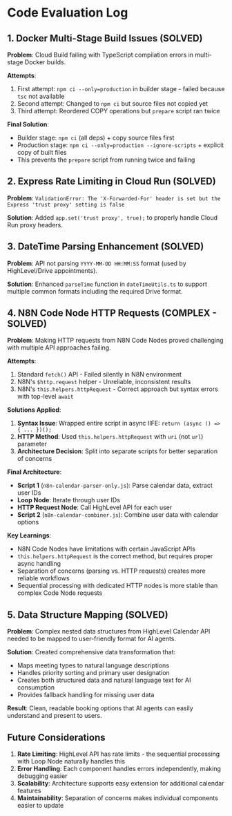 # Code Evaluation Log

## 1. Docker Multi-Stage Build Issues (SOLVED)

**Problem**: Cloud Build failing with TypeScript compilation errors in multi-stage Docker builds.

**Attempts**:
1. First attempt: `npm ci --only=production` in builder stage - failed because `tsc` not available
2. Second attempt: Changed to `npm ci` but source files not copied yet
3. Third attempt: Reordered COPY operations but `prepare` script ran twice

**Final Solution**: 
- Builder stage: `npm ci` (all deps) + copy source files first
- Production stage: `npm ci --only=production --ignore-scripts` + explicit copy of built files
- This prevents the `prepare` script from running twice and failing

## 2. Express Rate Limiting in Cloud Run (SOLVED)

**Problem**: `ValidationError: The 'X-Forwarded-For' header is set but the Express 'trust proxy' setting is false`

**Solution**: Added `app.set('trust proxy', true);` to properly handle Cloud Run proxy headers.

## 3. DateTime Parsing Enhancement (SOLVED)

**Problem**: API not parsing `YYYY-MM-DD HH:MM:SS` format (used by HighLevel/Drive appointments).

**Solution**: Enhanced `parseTime` function in `dateTimeUtils.ts` to support multiple common formats including the required Drive format.

## 4. N8N Code Node HTTP Requests (COMPLEX - SOLVED)

**Problem**: Making HTTP requests from N8N Code Nodes proved challenging with multiple API approaches failing.

**Attempts**:
1. Standard `fetch()` API - Failed silently in N8N environment
2. N8N's `$http.request` helper - Unreliable, inconsistent results
3. N8N's `this.helpers.httpRequest` - Correct approach but syntax errors with top-level `await`

**Solutions Applied**:
1. **Syntax Issue**: Wrapped entire script in async IIFE: `return (async () => { ... })();`
2. **HTTP Method**: Used `this.helpers.httpRequest` with `uri` (not `url`) parameter
3. **Architecture Decision**: Split into separate scripts for better separation of concerns

**Final Architecture**:
- **Script 1** (`n8n-calendar-parser-only.js`): Parse calendar data, extract user IDs
- **Loop Node**: Iterate through user IDs
- **HTTP Request Node**: Call HighLevel API for each user
- **Script 2** (`n8n-calendar-combiner.js`): Combine user data with calendar options

**Key Learnings**:
- N8N Code Nodes have limitations with certain JavaScript APIs
- `this.helpers.httpRequest` is the correct method, but requires proper async handling
- Separation of concerns (parsing vs. HTTP requests) creates more reliable workflows
- Sequential processing with dedicated HTTP nodes is more stable than complex Code Node requests

## 5. Data Structure Mapping (SOLVED)

**Problem**: Complex nested data structures from HighLevel Calendar API needed to be mapped to user-friendly format for AI agents.

**Solution**: Created comprehensive data transformation that:
- Maps meeting types to natural language descriptions
- Handles priority sorting and primary user designation
- Creates both structured data and natural language text for AI consumption
- Provides fallback handling for missing user data

**Result**: Clean, readable booking options that AI agents can easily understand and present to users.

## Future Considerations

1. **Rate Limiting**: HighLevel API has rate limits - the sequential processing with Loop Node naturally handles this
2. **Error Handling**: Each component handles errors independently, making debugging easier
3. **Scalability**: Architecture supports easy extension for additional calendar features
4. **Maintainability**: Separation of concerns makes individual components easier to update 